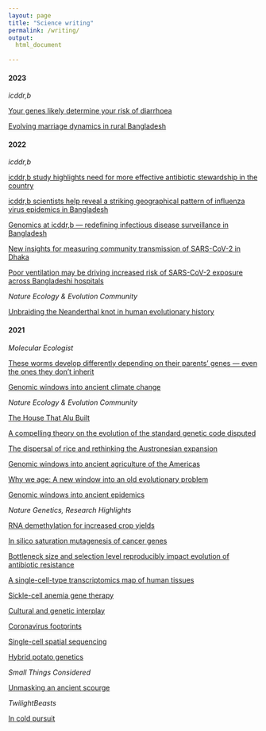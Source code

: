 ```yaml
---
layout: page
title: "Science writing"
permalink: /writing/
output: 
  html_document
  
---
```


#### 2023 
 
_icddr,b_ 
 
[Your genes likely determine your risk of diarrhoea](https://www.icddrb.org/news-and-events/features?id=35) 
 
[Evolving marriage dynamics in rural Bangladesh](https://blog.icddrb.org/2023/04/20/evolving-marriage-dynamics-in-rural-bangladesh/)

#### 2022 
 
_icddr,b_ 
 
[icddr,b study highlights need for more effective antibiotic stewardship in the country](https://www.icddrb.org/news-and-events/news?id=899&task=view) 
 
[icddr,b scientists help reveal a striking geographical pattern of influenza virus epidemics in Bangladesh](https://www.icddrb.org/news-and-events/news?id=895&task=view) 
 
[Genomics at icddr,b — redefining infectious disease surveillance in Bangladesh](https://www.icddrb.org/news-and-events/features?id=34&task=view)
 
[New insights for measuring community transmission of SARS-CoV-2 in Dhaka](https://www.icddrb.org/news-and-events/news?id=893&task=view) 
 
[Poor ventilation may be driving increased risk of SARS-CoV-2 exposure across Bangladeshi hospitals](https://www.icddrb.org/news-and-events/news?id=892&task=view) 
 
_Nature Ecology & Evolution Community_
 
[Unbraiding the Neanderthal knot in human evolutionary history](https://ecoevocommunity.nature.com/posts/unbraiding-the-neanderthal-knot-in-human-evolutionary-history) 
 
#### 2021 
 
_Molecular Ecologist_ 
 
[These worms develop differently depending on their parents’ genes — even the ones they don’t inherit](https://www.molecularecologist.com/2021/09/06/a-genomic-whodunit-implicates-all-involved/) 
 
[Genomic windows into ancient climate change](https://www.molecularecologist.com/2021/05/04/genomic-windows-into-ancient-climate-change/) 
 
_Nature Ecology & Evolution Community_
 
[The House That Alu Built](https://ecoevocommunity.nature.com/posts/the-house-that-alu-built) 
 
[A compelling theory on the evolution of the standard genetic code disputed](https://ecoevocommunity.nature.com/posts/a-compelling-theory-on-the-evolution-of-the-standard-genetic-code-disputed) 
 
[The dispersal of rice and rethinking the Austronesian expansion](https://ecoevocommunity.nature.com/posts/the-dispersal-of-rice-and-rethinking-the-austronesian-expansion) 
 
[Genomic windows into ancient agriculture of the Americas](https://ecoevocommunity.nature.com/posts/genomic-windows-into-ancient-agriculture-of-the-americas) 
 
[Why we age: A new window into an old evolutionary problem](https://ecoevocommunity.nature.com/posts/why-we-age-a-new-window-into-an-old-evolutionary-problem) 
 
[Genomic windows into ancient epidemics](https://ecoevocommunity.nature.com/posts/genomic-windows-into-ancient-epidemics) 
 
_Nature Genetics, Research Highlights_ 
 
[RNA demethylation for increased crop yields](https://www.nature.com/articles/s41588-021-00937-5) 
 
[In silico saturation mutagenesis of cancer genes](https://www.nature.com/articles/s41588-021-00940-w) 
 
[Bottleneck size and selection level reproducibly impact evolution of antibiotic resistance](https://www.nature.com/articles/s41588-021-00939-3) 
 
[A single-cell-type transcriptomics map of human tissues](https://www.nature.com/articles/s41588-021-00938-4) 
 
[Sickle-cell anemia gene therapy](https://www.nature.com/articles/s41588-021-00918-8) 
 
[Cultural and genetic interplay](https://www.nature.com/articles/s41588-021-00915-x) 
 
[Coronavirus footprints](https://www.nature.com/articles/s41588-021-00916-w) 
 
[Single-cell spatial sequencing](https://www.nature.com/articles/s41588-021-00919-7) 
 
[Hybrid potato genetics](https://www.nature.com/articles/s41588-021-00917-9)
 
_Small Things Considered_ 
 
[Unmasking an ancient scourge](https://schaechter.asmblog.org/schaechter/2021/01/unmasking-an-ancient-scourge.html) 
 
_TwilightBeasts_ 
 
[In cold pursuit](https://twilightbeasts.org/2021/05/28/in-cold-pursuit/)




